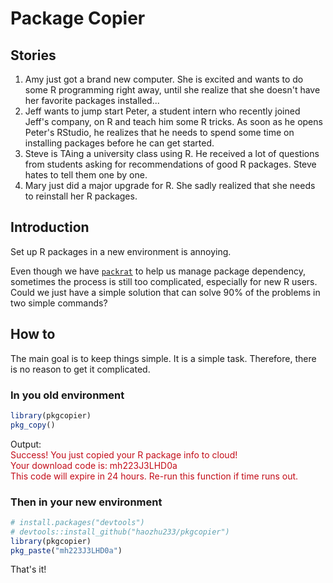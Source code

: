 # Package Copier
## Stories
1. Amy just got a brand new computer. She is excited and wants to do some R programming right away, until she realize that she doesn't have her favorite packages installed...
2. Jeff wants to jump start Peter, a student intern who recently joined Jeff's company, on R and teach him some R tricks. As soon as he opens Peter's RStudio, he realizes that he needs to spend some time on installing packages before he can get started. 
3. Steve is TAing a university class using R. He received a lot of questions from students asking for recommendations of good R packages. Steve hates to tell them one by one. 
4. Mary just did a major upgrade for R. She sadly realized that she needs to reinstall her R packages. 

## Introduction
Set up R packages in a new environment is annoying.  

Even though we have [`packrat`](https://rstudio.github.io/packrat/) to help us manage package dependency, sometimes the process is still too complicated, especially for new R users. Could we just have a simple solution that can solve 90% of the problems in two simple commands?

## How to
The main goal is to keep things simple. It is a simple task. Therefore, there is no reason to get it complicated. 

### In you old environment
```r
library(pkgcopier)
pkg_copy()
```
Output:  
<span style="color: #C30D19;">Success! You just copied your R package info to cloud!  
Your download code is: mh223J3LHD0a  
This code will expire in 24 hours. Re-run this function if time runs out.</span>

### Then in your new environment
```r
# install.packages("devtools")
# devtools::install_github("haozhu233/pkgcopier")
library(pkgcopier)
pkg_paste("mh223J3LHD0a")
```
That's it!
